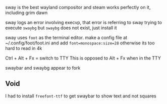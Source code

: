 sway is the best wayland compositor and steam works perfectly on it, including grim dawn

sway logs an error involving execvp, that error is referring to sway trying to execute `swaybg` but `swaybg` does not exist, just install it

sway uses `foot` as the terminal editor. make a config file at ~/.config/foot/foot.ini and add
`font=monospace:size=28` otherwise its too hard to read in 4k


Ctrl + Alt + Fx = switch to TTY
This is opposed to Alt + Fx when in the TTY

swaybar and swaybg appear to fork


Void
---
I had to install `freefont-ttf` to get swaybar to show text and not squares